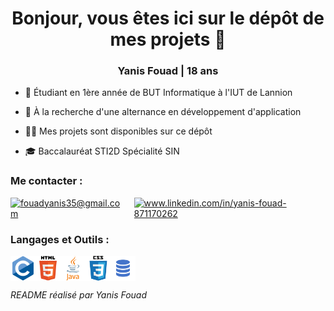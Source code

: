 
<h1 align="center">Bonjour, vous êtes ici sur le dépôt de mes projets 👋</h1>
<h3 align="center">Yanis Fouad | 18 ans</h3>

- 📖 Étudiant en 1ère année de BUT Informatique à l'IUT de Lannion

- 🔭 À la recherche d'une alternance en développement d'application

- 👨‍💻 Mes projets sont disponibles sur ce dépôt

- 🎓 Baccalauréat STI2D Spécialité SIN

<h3 align="left">Me contacter :</h3>
<p align="left" style="display: flex; align-items:center">
<a href="mailto:fouadyanis35@gmail.com" target="blank" ><img align="center" src="https://ssl.gstatic.com/ui/v1/icons/mail/rfr/logo_gmail_lockup_default_1x_r5.png" alt="fouadyanis35@gmail.com" /></a>
<a href="https://www.linkedin.com/in/yanis-fouad-871170262/" target="blank" style="margin-left:15px"><img align="center" src="https://raw.githubusercontent.com/rahuldkjain/github-profile-readme-generator/master/src/images/icons/Social/linked-in-alt.svg" alt="www.linkedin.com/in/yanis-fouad-871170262" height="30" width="30" /></a>

</p>

<h3 align="left">Langages et Outils :</h3>
<p align="left" style="display: flex; align-items:center; flex-wrap: wrap;"> 
<img src="https://raw.githubusercontent.com/devicons/devicon/master/icons/c/c-original.svg" alt="c" width="40" height="40"/> 
<img src="https://raw.githubusercontent.com/devicons/devicon/master/icons/html5/html5-original-wordmark.svg" alt="html5" width="40" height="40"/>  
<img src="https://raw.githubusercontent.com/github/explore/5b3600551e122a3277c2c5368af2ad5725ffa9a1/topics/java/java.png" alt="java" width="40" height="40"/> 
<img src="https://raw.githubusercontent.com/github/explore/80688e429a7d4ef2fca1e82350fe8e3517d3494d/topics/css/css.png" alt="css3" width="40" height="40"/> 
<img src="https://raw.githubusercontent.com/github/explore/80688e429a7d4ef2fca1e82350fe8e3517d3494d/topics/sql/sql.png" alt="mongodb" width="40" height="40"/>

*README réalisé par Yanis Fouad*
    
